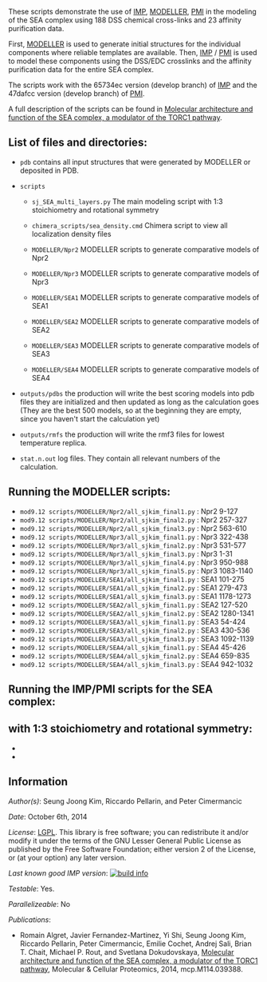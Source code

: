 These scripts demonstrate the use of [IMP](http://salilab.org/imp), [MODELLER](http://salilab.org/modeller), 
[PMI](https://github.com/salilab/pmi) in the modeling of the SEA complex using 188 DSS chemical cross-links and 23 affinity purification data.

First, [MODELLER](http://salilab.org/modeller) is used to generate
initial structures for the individual components where reliable templates are available. Then, [IMP](http://salilab.org/imp) / [PMI](https://github.com/salilab/pmi) is used to model these components using the DSS/EDC crosslinks and the affinity purification data for the entire SEA complex.

The scripts work with the 65734ec version (develop branch) of [IMP](http://salilab.org/imp) and the 47dafcc version (develop branch) of [PMI](https://github.com/salilab/pmi).

A full description of the scripts can be found in
[Molecular architecture and function of the SEA complex, a modulator of the TORC1 pathway](http://mcponline.org/content/early/2014/07/29/mcp.M114.039388).

## List of files and directories:

- `pdb`	contains all input structures that were generated by MODELLER or deposited in PDB.

- `scripts`
  - `sj_SEA_multi_layers.py`                   The main modeling script with 1:3 stoichiometry and rotational symmetry

  - `chimera_scripts/sea_density.cmd`          Chimera script to view all localization density files 
  
  - `MODELLER/Npr2` MODELLER scripts to generate comparative models of Npr2

  - `MODELLER/Npr3` MODELLER scripts to generate comparative models of Npr3

  - `MODELLER/SEA1` MODELLER scripts to generate comparative models of SEA1

  - `MODELLER/SEA2` MODELLER scripts to generate comparative models of SEA2

  - `MODELLER/SEA3` MODELLER scripts to generate comparative models of SEA3
  
  - `MODELLER/SEA4` MODELLER scripts to generate comparative models of SEA4


- `outputs/pdbs`    the production will write the best scoring models into pdb files they are initialized and then updated as long as the calculation goes
                 (They are the best 500 models, so at the beginning they are empty, since you haven't start the calculation yet)

- `outputs/rmfs`    the production will write the rmf3 files for lowest temperature replica.
			
- `stat.n.out`	 log files. They contain all relevant numbers of the calculation.

## Running the MODELLER scripts:
- `mod9.12 scripts/MODELLER/Npr2/all_sjkim_final1.py` : Npr2 9-127
- `mod9.12 scripts/MODELLER/Npr2/all_sjkim_final2.py` : Npr2 257-327
- `mod9.12 scripts/MODELLER/Npr2/all_sjkim_final3.py` : Npr2 563-610
- `mod9.12 scripts/MODELLER/Npr3/all_sjkim_final1.py` : Npr3 322-438
- `mod9.12 scripts/MODELLER/Npr3/all_sjkim_final2.py` : Npr3 531-577
- `mod9.12 scripts/MODELLER/Npr3/all_sjkim_final3.py` : Npr3 1-31
- `mod9.12 scripts/MODELLER/Npr3/all_sjkim_final4.py` : Npr3 950-988
- `mod9.12 scripts/MODELLER/Npr3/all_sjkim_final5.py` : Npr3 1083-1140
- `mod9.12 scripts/MODELLER/SEA1/all_sjkim_final1.py` : SEA1 101-275
- `mod9.12 scripts/MODELLER/SEA1/all_sjkim_final2.py` : SEA1 279-473
- `mod9.12 scripts/MODELLER/SEA1/all_sjkim_final3.py` : SEA1 1178-1273
- `mod9.12 scripts/MODELLER/SEA2/all_sjkim_final1.py` : SEA2 127-520
- `mod9.12 scripts/MODELLER/SEA2/all_sjkim_final2.py` : SEA2 1280-1341
- `mod9.12 scripts/MODELLER/SEA3/all_sjkim_final1.py` : SEA3 54-424
- `mod9.12 scripts/MODELLER/SEA3/all_sjkim_final2.py` : SEA3 430-536
- `mod9.12 scripts/MODELLER/SEA3/all_sjkim_final3.py` : SEA3 1092-1139
- `mod9.12 scripts/MODELLER/SEA4/all_sjkim_final1.py` : SEA4 45-426
- `mod9.12 scripts/MODELLER/SEA4/all_sjkim_final2.py` : SEA4 659-835
- `mod9.12 scripts/MODELLER/SEA4/all_sjkim_final3.py` : SEA4 942-1032


## Running the IMP/PMI scripts for the SEA complex:
with 1:3 stoichiometry and rotational symmetry:
-
-
-




## Information

_Author(s)_: Seung Joong Kim, Riccardo Pellarin, and Peter Cimermancic

_Date_: October 6th, 2014

_License_: [LGPL](http://www.gnu.org/licenses/old-licenses/lgpl-2.1.html).
This library is free software; you can redistribute it and/or
modify it under the terms of the GNU Lesser General Public
License as published by the Free Software Foundation; either
version 2 of the License, or (at your option) any later version.

_Last known good IMP version_: [![build info](https://salilab.org/imp/systems/?sysstat=13)](http://salilab.org/imp/systems/)

_Testable_: Yes.

_Parallelizeable_: No

_Publications_:
 - Romain Algret, Javier Fernandez-Martinez, Yi Shi, Seung Joong Kim, Riccardo Pellarin, Peter Cimermancic, Emilie Cochet, Andrej Sali, Brian T. Chait, Michael P. Rout, and Svetlana Dokudovskaya, [Molecular architecture and function of the SEA complex, a modulator of the TORC1 pathway](http://mcponline.org/content/early/2014/07/29/mcp.M114.039388), Molecular & Cellular Proteomics, 2014, mcp.M114.039388.
